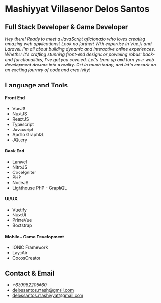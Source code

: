 
# Mashiyyat Villasenor Delos Santos

## Full Stack Developer & Game Developer

*Hey there! Ready to meet a JavaScript aficionado who loves creating amazing web applications? Look no further! With expertise in Vue.js and Laravel, I'm all about building dynamic and interactive online experiences. Whether it's crafting stunning front-end designs or powering robust back-end functionalities, I've got you covered. Let's team up and turn your web development dreams into a reality. Get in touch today, and let's embark on an exciting journey of code and creativity!*

## Language and Tools

 #### Front End
 - VueJS
 - NuxtJS
 - ReactJS
 - Typescript
 - Javascript
 - Apollo GraphQL
 - JQuery
#### Back End
- Laravel 
- NitroJS
- CodeIgniter
- PHP
- NodeJS
- Lighthouse PHP - GraphQL
 #### UI/UX
 - Vuetify
 - NuxtUI
 - PrimeVue
 - Bootstrap
 #### Mobile - Game Development
 - IONIC Framework
 - LayaAir
 - CocosCreator
 

## Contact & Email

- *+639982205660*
- delossantos.mash@gmail.com
- delossantos.mashiyyat@gmail.com
